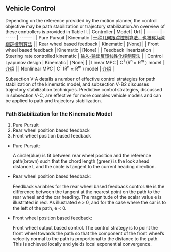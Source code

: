 ## Vehicle Control
  Depending on the reference provided by the motion planner, the control objective may be path stabilization or trajectory stabilization.An overview of these controllers is provided in Table II.
| Controller | Model | Url |
| ------ | ------ | ------ |
| Pure Pursuit | Kinematic | [一种几何跟踪控制算法，也被称为纯跟踪控制算法](https://blog.csdn.net/Ronnie_Hu/article/details/115817922) |
| Rear wheel based feedback | Kinematic | [None] |
| Front wheel based feedback | Kinematic | [None] |
| Feedback linearization | Steering rate controlled kinematic | [输入-输出反馈线性化控制算法](https://zhuanlan.zhihu.com/p/344837550) |
| Control Lyapunov design | Kinematic | [None] |
| Linear MPC | C<sup>1</sup> (R<sup>n</sup> × R<sup>m</sup> ) model | [介绍](http://www.kostasalexis.com/linear-model-predictive-control.html) |
| Nonlinear MPC | C<sup>1</sup> (R<sup>n</sup> × R<sup>m</sup> ) model | [介绍](http://apmonitor.com/do/index.php/Main/NonlinearControl) |

  Subsection V-A details a number of effective control strategies for path stabilization of the kinematic model, and subsection V-B2 discusses trajectory stabilization techniques. Predictive control strategies, discussed in subsection V-C, are effective for more complex vehicle models and can be applied to path and trajectory stabilization.
### Path Stabilization for the Kinematic Model
1. Pure Pursuit
2. Rear wheel position based feedback
3. Front wheel position based feedback

* Pure Pursuit:

  A circle(blue) is fit between rear wheel position and the reference path(brown) such that the chord length (green) is the look ahead distance L and the circle is tangent to the current heading direction.
* Rear wheel position based feedback: 

  Feedback variables for the rear wheel based feedback control. θe is the difference between the tangent at the nearest point on the path to the rear wheel and the car heading. The magnitude of the scalar value e is illustrated in red. As illustrated e > 0, and for the case where the car is to the left of the path, e < 0.
* Front wheel position based feedback: 

  Front wheel output based control. The control strategy is to point the front wheel towards the path so that the component of the front wheel’s velocity normal to the path is proportional to the distance to the path. This is achieved locally and yields local exponential convergence.

